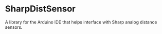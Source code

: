 # SharpDistSensor
A library for the Arduino IDE that helps interface with Sharp analog distance sensors.
